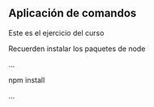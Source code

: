 
## Aplicación de comandos

Este es el ejercicio del curso


Recuerden instalar los paquetes de node

...

npm install

...